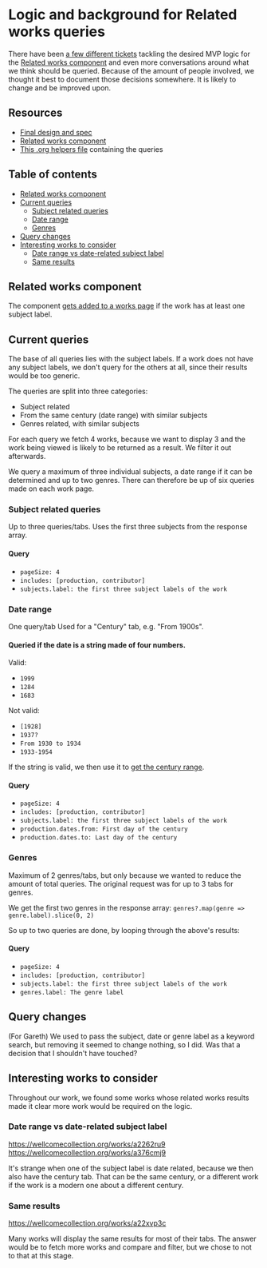 # Logic and background for Related works queries

There have been [a few different tickets](https://github.com/wellcomecollection/wellcomecollection.org/milestone/78) tackling the desired MVP logic for the [Related works component](https://github.com/wellcomecollection/wellcomecollection.org/tree/main/content/webapp/components/RelatedWorks) and even more conversations around what we think should be queried. Because of the amount of people involved, we thought it best to document those decisions somewhere. It is likely to change and be improved upon.

## Resources
- [Final design and spec](https://www.figma.com/design/6ZvjrD9yhBBZSAXENc8vK4/Related-content-on-Works-pages?node-id=532-7370&p=f&m=dev)
- [Related works component](https://github.com/wellcomecollection/wellcomecollection.org/tree/main/content/webapp/components/RelatedWorks)
- [This .org helpers file](https://github.com/wellcomecollection/wellcomecollection.org/blob/main/content/webapp/components/RelatedWorks/RelatedWorks.helpers.tsx) containing the queries

## Table of contents
- [Related works component](#related-works-component)
- [Current queries](#current-queries)
    - [Subject related queries](#subject-related-queries)
    - [Date range](#date-range)
  - [Genres](#genres)
- [Query changes](#query-changes)
- [Interesting works to consider](#interesting-works-to-consider)
    - [Date range vs date-related subject label](#date-range-vs-date-related-subject-label)
    - [Same results](#same-results)

## Related works component
The component [gets added to a works page](https://github.com/wellcomecollection/wellcomecollection.org/blob/main/content/webapp/pages/works/%5BworkId%5D/index.tsx#L207) if the work has at least one subject label.

## Current queries
The base of all queries lies with the subject labels. If a work does not have any subject labels, we don't query for the others at all, since their results would be too generic.

The queries are split into three categories:
- Subject related
- From the same century (date range) with similar subjects
- Genres related, with similar subjects

For each query we fetch 4 works, because we want to display 3 and the work being viewed is likely to be returned as a result. We filter it out afterwards.

We query a maximum of three individual subjects, a date range if it can be determined and up to two genres. There can therefore be up of six queries made on each work page.

### Subject related queries
Up to three queries/tabs.
Uses the first three subjects from the response array.

#### Query
- `pageSize: 4`
- `includes: [production, contributor]`
- `subjects.label: the first three subject labels of the work`

### Date range
One query/tab
Used for a "Century" tab, e.g. "From 1900s".

#### Queried if the date is a string made of four numbers. 
Valid:
- `1999`
- `1284`
- `1683`

Not valid:
- `[1928]`
- `1937?`
- `From 1930 to 1934`
- `1933-1954`

If the string is valid, we then use it to [get the century range](https://github.com/wellcomecollection/wellcomecollection.org/blob/main/content/webapp/components/RelatedWorks/RelatedWorks.helpers.tsx#L13-L30).

#### Query
- `pageSize: 4`
- `includes: [production, contributor]`
- `subjects.label: the first three subject labels of the work`
- `production.dates.from: First day of the century`
- `production.dates.to: Last day of the century`

### Genres

Maximum of 2 genres/tabs, but only because we wanted to reduce the amount of total queries.
The original request was for up to 3 tabs for genres.

We get the first two genres in the response array:
`genres?.map(genre => genre.label).slice(0, 2)`

So up to two queries are done, by looping through the above's results:

#### Query
- `pageSize: 4`
- `includes: [production, contributor]`
- `subjects.label: the first three subject labels of the work`
- `genres.label: The genre label`

## Query changes
(For Gareth) We used to pass the subject, date or genre label as a keyword search, but removing it seemed to change nothing, so I did. Was that a decision that I shouldn't have touched?

## Interesting works to consider
Throughout our work, we found some works whose related works results made it clear more work would be required on the logic.

### Date range vs date-related subject label
https://wellcomecollection.org/works/a2262ru9
https://wellcomecollection.org/works/a376cmj9

It's strange when one of the subject label is date related, because we then also have the century tab. That can be the same century, or a different work if the work is a modern one about a different century.

### Same results
https://wellcomecollection.org/works/a22xvp3c

Many works will display the same results for most of their tabs. The answer would be to fetch more works and compare and filter, but we chose to not to that at this stage.

